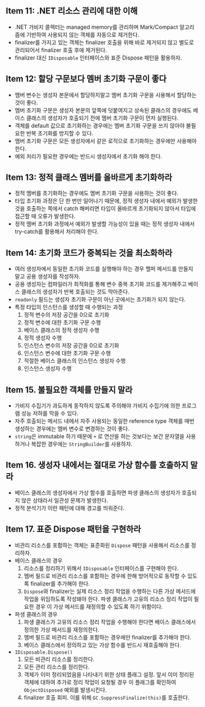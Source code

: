 ## Item 11: .NET 리소스 관리에 대한 이해

- .NET 가비지 콜렉터는 managed memory를 관리하며 Mark/Compact 알고리즘에 기반하여 사용되지 않는 객체를 자동으로 제거한다.
- finalizer를 가지고 있는 객체는 finalizer 호출을 위해 바로 제거되지 않고 별도로 관리되어서 finalizer 호출 후에 제거된다.
- finalizer 대신 `IDisposable` 인터페이스와 표준 Dispose 패턴을 활용하자.

## Item 12: 할당 구문보다 멤버 초기화 구문이 좋다

- 멤버 변수는 생성자 본문에서 할당하지말고 멤버 초기화 구문을 사용해서 할당하는 것이 좋다.
- 멤버 초기화 구문은 생성자 본문의 앞쪽에 덧붙여지고 상속된 클래스의 경우에도 베이스 클래스의 생성자가 호출되기 전에 멤버 초기화 구문이 먼저 실행된다.
- 객체를 default 값으로 초기화하는 경우에는 멤버 초기화 구문을 쓰지 않아야 불필요한 반복 초기화를 방지할 수 있다.
- 멤버 초기화 구문은 모든 생성자에서 같은 로직으로 초기화하는 경우에만 사용해야 한다.
- 예외 처리가 필요한 경우에는 반드시 생성자에서 초기화 해야 한다.

## Item 13: 정적 클래스 멤버를 올바르게 초기화하라

- 정적 멤버를 초기화하는 경우에도 멤버 초기화 구문을 사용하는 것이 좋다.
- 타입 초기화 과정은 단 한 번만 일어나기 때문에, 정적 생성자 내에서 예외가 발생한 것을 호출하는 쪽에서 catch 해버리면 타입이 올바르게 초기화되지 않아서 타입에 접근할 때 오류가 발생한다.
- 정적 멤버 초기화 과정에서 예외가 발생할 가능성이 있을 때는 정적 생성자 내에서 try-catch를 활용해서 처리해야 한다.

## Item 14: 초기화 코드가 중복되는 것을 최소화하라

- 여러 생성자에서 동일한 초기화 코드를 실행해야 하는 경우 헬퍼 메서드를 만들지 말고 공용 생성자를 작성하자.
- 공용 생성자는 컴파일러가 최적화를 통해 변수 중복 초기화 코드를 제거해주고 베이스 클래스의 생성자가 반복 호출되는 것도 막아준다.
- `readonly` 필드는 생성자 초기화 구문이 아닌 곳에서는 초기화가 되지 않는다.
- 특정 타입의 인스턴스를 생성할 때 수행되는 과정
  1. 정적 변수의 저장 공간을 0으로 초기화
  2. 정적 변수에 대한 초기화 구문 수행
  3. 베이스 클래스의 정적 생성자 수행
  4. 정적 생성자 수행
  5. 인스턴스 변수의 저장 공간을 0으로 초기화
  6. 인스턴스 변수에 대한 초기화 구문 수행
  7. 적절한 베이스 클래스의 인스턴스 생성자 수행
  8. 인스턴스 생성자 수행

## Item 15. 불필요한 객체를 만들지 말라

- 가비지 수집기가 과도하게 동작하지 않도록 주의해야 가비지 수집기에 의한 프로그램 성능 저하를 막을 수 있다.
- 자주 호출되는 메서드 내에서 자주 사용되는 동일한 reference type 객체를 매번 생성하는 경우에는 멤버 변수로 변경하는 것이 좋다.
- `string`은 immutable 하기 때문에 `+` 로 연산을 하는 것보다는 보간 문자열을 사용하거나 복잡한 경우에는 `StringBuilder`를 사용하자.

## Item 16. 생성자 내에서는 절대로 가상 함수를 호출하지 말라

- 베이스 클래스의 생성자에서 가상 함수를 호출하면 파생 클래스의 생성자가 호출되지 않은 상태라서 일관성 문제가 발생한다.
- 정적 분석기가 이런 패턴에 대해 경고를 띄워준다.

## Item 17. 표준 Dispose 패턴을 구현하라

- 비관리 리소스를 포함하는 객체는 표준화된 `Dispose` 패턴을 사용해서 리소스를 정리하자.
- 베이스 클래스의 경우
  1. 리소스를 정리하기 위해서 `IDisposable` 인터페이스를 구현해야 한다.
  2. 멤버 필드로 비관리 리소스를 포함하는 경우에 한해 방어적으로 동작할 수 있도록 finalizer를 추가해야 한다.
  3. `Dispose`와 finalizer는 실제 리소스 정리 작업을 수행하는 다른 가상 메서드에 작업을 위임하도록 작성돼야 한다. 파생 클래스가 고유의 리소스 정리 작업이 필요한 경우 이 가상 메서드를 재정의할 수 있도록 하기 위함이다.
- 파생 클래스의 경우
  1. 파생 클래스가 고유의 리소스 정리 작업을 수행해야 한다면 베이스 클래스에서 정의한 가상 메서드를 재정의한다.
  2. 멤버 필드로 비관리 리소스를 포함하는 경우에만 finalizer를 추가해야 한다.
  3. 베이스 클래스에서 정의하고 있는 가상 함수를 반드시 재호출해야 한다.
- `IDisposable.Dispose()`
  1. 모든 비관리 리소스를 정리한다.
  2. 모든 관리 리소스를 정리한다.
  3. 객체가 이미 정리되었음을 나타내기 위한 상태 플래그 설정. 앞서 이미 정리된 객체에 대하여 추가로 정리 작업이 요청될 경우 이 플래그를 확인하여 `ObjectDisposed` 예외를 발생시킨다.
  4. finalizer 호출 회피. 이를 위해 `GC.SuppressFinalize(this)`를 호출한다.

